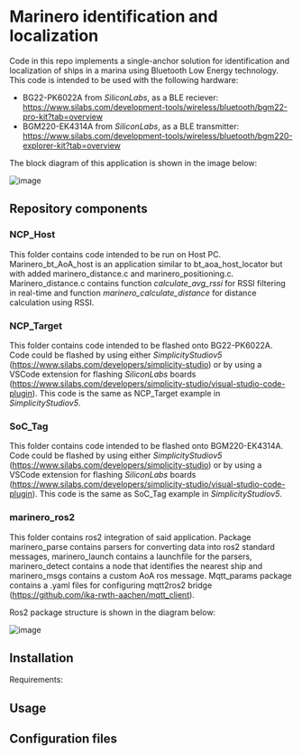 # Marinero identification and localization
Code in this repo implements a single-anchor solution for identification and localization of ships in a marina using Bluetooth Low Energy technology. This code is intended to be used with the following hardware:
* BG22-PK6022A from *SiliconLabs*, as a BLE reciever: https://www.silabs.com/development-tools/wireless/bluetooth/bgm22-pro-kit?tab=overview
* BGM220-EK4314A from *SiliconLabs*, as a BLE transmitter: https://www.silabs.com/development-tools/wireless/bluetooth/bgm220-explorer-kit?tab=overview

The block diagram of this application is shown in the image below:

![image](https://github.com/user-attachments/assets/97e0ccd1-e268-4fac-b019-44ee28672ec9)
## Repository components
### NCP_Host
This folder contains code intended to be run on Host PC. Marinero_bt_AoA_host is an application similar to bt_aoa_host_locator but with added marinero_distance.c and marinero_positioning.c. Marinero_distance.c contains function *calculate_avg_rssi* for RSSI filtering in real-time and function *marinero_calculate_distance* for distance calculation using RSSI.
### NCP_Target
This folder contains code intended to be flashed onto BG22-PK6022A. Code could be flashed by using either *SimplicityStudiov5* (https://www.silabs.com/developers/simplicity-studio) or by using a VSCode extension for flashing *SiliconLabs* boards (https://www.silabs.com/developers/simplicity-studio/visual-studio-code-plugin).
This code is the same as NCP_Target example in *SimplicityStudiov5*.
### SoC_Tag
This folder contains code intended to be flashed onto BGM220-EK4314A. Code could be flashed by using either *SimplicityStudiov5* (https://www.silabs.com/developers/simplicity-studio) or by using a VSCode extension for flashing *SiliconLabs* boards (https://www.silabs.com/developers/simplicity-studio/visual-studio-code-plugin).
This code is the same as SoC_Tag example in *SimplicityStudiov5*.
### marinero_ros2
This folder contains ros2 integration of said application. Package marinero_parse contains parsers for converting data into ros2 standard messages, marinero_launch contains a launchfile for the parsers, marinero_detect contains a node that identifies the nearest ship and marinero_msgs contains a custom AoA ros message. Mqtt_params package contains a .yaml files for configuring mqtt2ros2 bridge (https://github.com/ika-rwth-aachen/mqtt_client).

Ros2 package structure is shown in the diagram below:

![image](https://github.com/user-attachments/assets/b3493f95-6a79-49c5-b2ce-1fdda0edf24a)


## Installation
Requirements:

## Usage

## Configuration files
